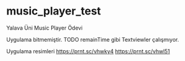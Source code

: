 # music_player_test
Yalava Üni Music Player Ödevi

Uygulama bitmemiştir.
TODO
remainTime gibi Textviewler çalışmıyor.

Uygulama resimleri
https://prnt.sc/vhwky4
https://prnt.sc/vhwl51
